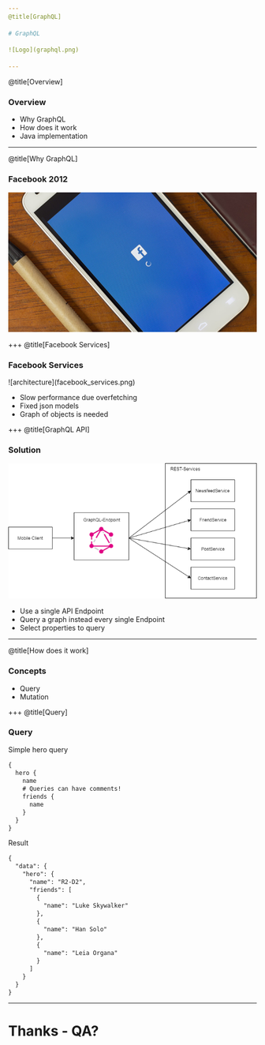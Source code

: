 ```yaml
---
@title[GraphQL]

# GraphQL

![Logo](graphql.png)

---
```

@title[Overview]
### Overview
* Why GraphQL
* How does it work
* Java implementation

---
@title[Why GraphQL]

### Facebook 2012
![facebook](facebook_loading.jpg)



+++
@title[Facebook Services]

### Facebook Services

<div class="left">
![architecture](facebook_services.png)
</div>
<div class="right">

* Slow performance due overfetching
* Fixed json models
* Graph of objects is needed

</div>




+++
@title[GraphQL API]

### Solution
![architecture_new](facebook_services_new.png)

* Use a single API Endpoint
* Query a graph instead every single Endpoint
* Select properties to query
---
@title[How does it work]

### Concepts

* Query
* Mutation

+++
@title[Query]

### Query

Simple hero query

```
{
  hero {
    name
    # Queries can have comments!
    friends {
      name
    }
  }
}
```
Result
```
{
  "data": {
    "hero": {
      "name": "R2-D2",
      "friends": [
        {
          "name": "Luke Skywalker"
        },
        {
          "name": "Han Solo"
        },
        {
          "name": "Leia Organa"
        }
      ]
    }
  }
}
```
---

# Thanks - QA?
